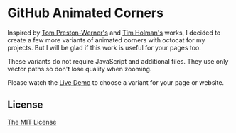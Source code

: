 GitHub Animated Corners
=======================

Inspired by [Tom Preston-Werner's](https://github.com/blog/273-github-ribbons) and [Tim Holman's](https://tholman.com/github-corners/) works, I decided to create a few more variants of animated corners with octocat for my projects. But I will be glad if this work is useful for your pages too.

These variants do not require JavaScript and additional files. They use only vector paths so don't lose quality when zooming.

Please watch the [Live Demo](https://eugena.github.io/github-animated-corners) to choose a variant for your page or website.

License
--------
[The MIT License](LICENSE)

